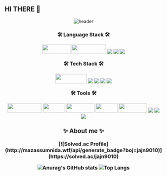 ## HI THERE 👋

<div align=center>
  
![header](https://capsule-render.vercel.app/api?type=Waving&color=gradient&height=220&section=header&text=This%20is%20Jae%20Jin&fontSize=80)
 

<h3>🛠 Language Stack 🛠</h> 
<p></p>
<p>

 <img src= "https://img.shields.io/badge/java-%23ED8B00.svg?style=for-the-badge&logo=java&logoColor=white" width="90" height="30"/>
<img src="https://img.shields.io/badge/javascript-F7DF1E?style=for-the-badge&logo=javascript&logoColor=black" width="110" height="30"/> 
  <img src="https://img.shields.io/badge/python-3670A0?style=for-the-badge&logo=python&logoColor=FF9E0F">
  <img src="https://img.shields.io/badge/html5-E34F26?style=for-the-badge&logo=html5&logoColor=white">
  <img src= "https://img.shields.io/badge/MySQL-4479A1?style=for-the-badge&logo=Mysql&logoColor=white">
  <p>
<div align=center>
  
🛠 Tech Stack 🛠</h> 
<p></p>
<p>

<img src= "https://img.shields.io/badge/spring-%236DB33F.svg?style=for-the-badge&logo=spring&logoColor=white" width="100" height="30"/>
 <img src="https://img.shields.io/badge/Springboot-6DB33F?style=for-the-badge&logo=Springboot&logoColor=white">
 <img src="https://img.shields.io/badge/gradle-02303A?style=for-the-badge&logo=gradle&logoColor=white">
    <img src="https://img.shields.io/badge/Linux-FCC624?style=for-the-badge&logo=linux&logoColor=black">
  <img src="https://img.shields.io/badge/nginx-0096394?style=for-the-badge&logo=nginx&logoColor=white">
  <p>
<div align=center>
  
🛠 Tools 🛠
  <p></p>
  <p>
  <img src= "https://img.shields.io/badge/IntelliJIDEA-000000.svg?style=for-the-badge&logo=intellij-idea&logoColor=white" width="110" height="30"/>
  <img src= "https://img.shields.io/badge/AWS-%23FF9900.svg?style=for-the-badge&logo=amazon-aws&logoColor=white" width="70" height="30"/>
<img src= "https://img.shields.io/badge/Slack-4A154B?style=for-the-badge&logo=slack&logoColor=white" width="90" height="30"/>
<img src= "https://img.shields.io/badge/git-%23F05033.svg?style=for-the-badge&logo=git&logoColor=white" width="70" height="30"/>
<img src= "https://img.shields.io/badge/github-%23121011.svg?style=for-the-badge&logo=github&logoColor=white" width="90" height="30"/>
<img src= "https://img.shields.io/badge/github Actions-2088FF?style=for-the-badge&logo=github&logoColor=white">
<img src= "https://img.shields.io/badge/Amazon S3-569A31?style=for-the-badge&logo=Amazon S3&logoColor=white">
 <img src= "https://img.shields.io/badge/spring security-6DB33F?style=for-the-badge&logo=spring security&logoColor=white">
  
  <h3 align="center">✨ About me ✨ </h3>
<p align="center" float="left">
 [![Solved.ac Profile](http://mazassumnida.wtf/api/generate_badge?boj=jajn9010)](https://solved.ac/jajn9010)
 
 ![Anurag's GitHub stats](https://github-readme-stats.vercel.app/api?username=jajn9010&show_icons=true&count_private=true&theme=tokyonight) 
 ![Top Langs](https://github-readme-stats.vercel.app/api/top-langs/?username=jajn9010&layout=compact&theme=tokyonight)
  
<!---
jaejinLee/jaejinLee is a ✨ special ✨ repository because its `README.md` (this file) appears on your GitHub profile.
You can click the Preview link to take a look at your changes.
--->
